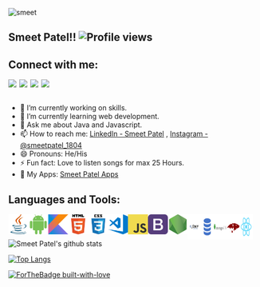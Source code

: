 ![smeet](https://user-images.githubusercontent.com/60186652/97124496-5411a180-1756-11eb-8a99-d0a132663b22.gif)
## Smeet Patel!! ![Profile views](https://gpvc.arturio.dev/smeetpatel2530)


## Connect with me:
<a  href="mailto:smeetpatel2530@gmail.com">
<img   align="left" width="22px" style="max-width:100%;" src="https://cdn.jsdelivr.net/npm/simple-icons@v3/icons/gmail.svg" /> </a> 
<a href="https://www.linkedin.com/in/smeet-patel-22b67a193/">
<img align="left" width="22px" style="max-width:100%;" src="https://cdn.jsdelivr.net/npm/simple-icons@v3/icons/linkedin.svg" />  </a> 
  <a href="https://www.instagram.com/smeetpatel_1804/"> 
  <img align="left" width="22px" style="max-width:100%;" src="https://cdn.jsdelivr.net/npm/simple-icons@v3/icons/instagram.svg" />   </a> 
  <a href="https://smeetpatel2530.github.io/CV-Upgraded/">
<img align="left" width="22px" style="max-width:100%;" src="https://cdn.jsdelivr.net/npm/simple-icons@v3/icons/rss.svg" /></a> <p><br><br><p>
  
  
- 🔭 I’m currently working on skills.
- 🌱 I’m currently learning web development.
- 💬 Ask me about Java and Javascript.
- 📫 How to reach me: [LinkedIn - Smeet Patel](https://www.linkedin.com/in/smeet-patel-22b67a193/)  ,  [Instagram - @smeetpatel_1804](https://www.instagram.com/smeetpatel_1804/)
- 😄 Pronouns: He/His
- ⚡ Fun fact: Love to listen songs for max 25 Hours.
- 📱  My Apps: [Smeet Patel Apps](https://play.google.com/store/search?q=pub:%20Smeet%20Patel&c=apps) 
  
## Languages and Tools:
<a target="_blank" rel="noopener noreferrer" href="https://raw.githubusercontent.com/github/explore/80688e429a7d4ef2fca1e82350fe8e3517d3494d/topics/java/java.png"><img align="left" width="40px" height="40px" src="https://raw.githubusercontent.com/github/explore/80688e429a7d4ef2fca1e82350fe8e3517d3494d/topics/java/java.png" style="max-width:100%;"></a>
<a target="_blank" rel="noopener noreferrer" href="https://raw.githubusercontent.com/github/explore/80688e429a7d4ef2fca1e82350fe8e3517d3494d/topics/android/android.png"><img  align="left" width="40px" height="40px" src="https://raw.githubusercontent.com/github/explore/80688e429a7d4ef2fca1e82350fe8e3517d3494d/topics/android/android.png" style="max-width:100%;"></a>
<a target="_blank" rel="noopener noreferrer" href="https://raw.githubusercontent.com/github/explore/80688e429a7d4ef2fca1e82350fe8e3517d3494d/topics/kotlin/kotlin.png"><img align="left" width="40px" height="40px" src="https://raw.githubusercontent.com/github/explore/80688e429a7d4ef2fca1e82350fe8e3517d3494d/topics/kotlin/kotlin.png" style="max-width:100%;"></a>
<a target="_blank" rel="noopener noreferrer" href="https://raw.githubusercontent.com/github/explore/80688e429a7d4ef2fca1e82350fe8e3517d3494d/topics/html/html.png"><img align="left" width="40px" height="40px" src="https://raw.githubusercontent.com/github/explore/80688e429a7d4ef2fca1e82350fe8e3517d3494d/topics/html/html.png" style="max-width:100%;"></a>
<a target="_blank" rel="noopener noreferrer" href="https://raw.githubusercontent.com/github/explore/80688e429a7d4ef2fca1e82350fe8e3517d3494d/topics/css/css.png"><img align="left" width="40px" height="40px" src="https://raw.githubusercontent.com/github/explore/80688e429a7d4ef2fca1e82350fe8e3517d3494d/topics/css/css.png" style="max-width:100%;"></a>
<a target="_blank" rel="noopener noreferrer" href="https://raw.githubusercontent.com/github/explore/80688e429a7d4ef2fca1e82350fe8e3517d3494d/topics/visual-studio-code/visual-studio-code.png"><img align="left" width="40px" height="40px" src="https://raw.githubusercontent.com/github/explore/80688e429a7d4ef2fca1e82350fe8e3517d3494d/topics/visual-studio-code/visual-studio-code.png" style="max-width:100%;"></a>
<a target="_blank" rel="noopener noreferrer" href="https://raw.githubusercontent.com/github/explore/80688e429a7d4ef2fca1e82350fe8e3517d3494d/topics/javascript/javascript.png"><img align="left" width="40px" height="40px" src="https://raw.githubusercontent.com/github/explore/80688e429a7d4ef2fca1e82350fe8e3517d3494d/topics/javascript/javascript.png" style="max-width:100%;"></a>
<a target="_blank" rel="noopener noreferrer" href="https://raw.githubusercontent.com/github/explore/80688e429a7d4ef2fca1e82350fe8e3517d3494d/topics/bootstrap/bootstrap.png"><img align="left" width="40px" height="40px" src="https://raw.githubusercontent.com/github/explore/80688e429a7d4ef2fca1e82350fe8e3517d3494d/topics/bootstrap/bootstrap.png" style="max-width:100%;"></a>
<a target="_blank" rel="noopener noreferrer" href="https://raw.githubusercontent.com/github/explore/80688e429a7d4ef2fca1e82350fe8e3517d3494d/topics/nodejs/nodejs.png"><img align="left" width="40px" height="40px" src="https://raw.githubusercontent.com/github/explore/80688e429a7d4ef2fca1e82350fe8e3517d3494d/topics/nodejs/nodejs.png" style="max-width:100%;"></a>
<a target="_blank" rel="noopener noreferrer" href="https://raw.githubusercontent.com/github/explore/80688e429a7d4ef2fca1e82350fe8e3517d3494d/topics/jquery/jquery.png"><img align="left" width="26px" height="50px" src="https://raw.githubusercontent.com/github/explore/80688e429a7d4ef2fca1e82350fe8e3517d3494d/topics/jquery/jquery.png" style="max-width:100%;"></a>
<a target="_blank" rel="noopener noreferrer" href="https://raw.githubusercontent.com/github/explore/80688e429a7d4ef2fca1e82350fe8e3517d3494d/topics/sql/sql.png"><img align="left" width="26px" height="50px" src="https://raw.githubusercontent.com/github/explore/80688e429a7d4ef2fca1e82350fe8e3517d3494d/topics/sql/sql.png" style="max-width:100%;"></a>
<a target="_blank" rel="noopener noreferrer" href="https://raw.githubusercontent.com/github/explore/80688e429a7d4ef2fca1e82350fe8e3517d3494d/topics/mongodb/mongodb.png"><img align="left" width="26px" height="50px" src="https://raw.githubusercontent.com/github/explore/80688e429a7d4ef2fca1e82350fe8e3517d3494d/topics/mongodb/mongodb.png" style="max-width:100%;"></a>
<a target="_blank" rel="noopener noreferrer" href="https://raw.githubusercontent.com/github/explore/80688e429a7d4ef2fca1e82350fe8e3517d3494d/topics/mongoose/mongoose.png"><img align="left" width="26px" height="50px" src="https://raw.githubusercontent.com/github/explore/80688e429a7d4ef2fca1e82350fe8e3517d3494d/topics/mongoose/mongoose.png" style="max-width:100%;"></a>
<a target="_blank" rel="noopener noreferrer" href="https://raw.githubusercontent.com/github/explore/80688e429a7d4ef2fca1e82350fe8e3517d3494d/topics/react/react.png"><img align="left" width="26px" height="50px" src="https://raw.githubusercontent.com/github/explore/80688e429a7d4ef2fca1e82350fe8e3517d3494d/topics/react/react.png" style="max-width:100%;"></a>

![Smeet Patel's github stats](https://github-readme-stats.vercel.app/api?username=smeetpatel2530&theme=algolia&show_icons=true)

[![Top Langs](https://github-readme-stats.vercel.app/api/top-langs/?username=smeetpatel2530&theme=radical&layout=compact)](https://github.com/anuraghazra/github-readme-stats)

[![ForTheBadge built-with-love](http://ForTheBadge.com/images/badges/built-with-love.svg)](https://github.com/smeetpatel2530)
